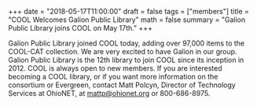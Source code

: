 +++
date = "2018-05-17T11:00:00"
draft = false
tags = ["members"]
title = "COOL Welcomes Galion Public Library"
math = false
summary = "Galion Public Library joins COOL on May 17th."
+++

Galion Public Library joined COOL today, adding over 97,000 items to the COOL-CAT collection. We are very excited to have Galion in our group.  Galion Public Library is the 12th library to join COOL since its inception in 2012.  COOL is always open to new members. If you are interested becoming a COOL library, or if you want more information on the consortium or Evergreen, contact Matt Polcyn, Director of Technology Services at OhioNET, at mattp@ohionet.org or 800-686-8975.
